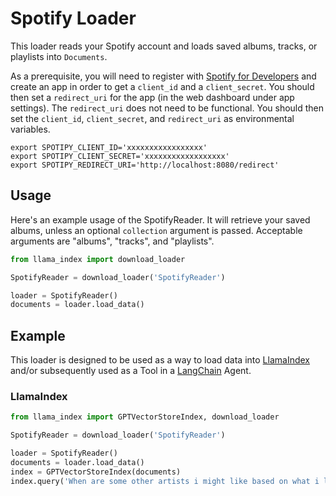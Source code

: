 # Spotify Loader

This loader reads your Spotify account and loads saved albums, tracks, or playlists into `Documents`. 

As a prerequisite, you will need to register with [Spotify for Developers](https://developer.spotify.com) and create an app in order to get a `client_id` and a `client_secret`. You should then set a `redirect_uri` for the app (in the web dashboard under app settings). The `redirect_uri` does not need to be functional. You should then set the `client_id`, `client_secret`, and `redirect_uri` as environmental variables.

`export SPOTIPY_CLIENT_ID='xxxxxxxxxxxxxxxxx'`\
`export SPOTIPY_CLIENT_SECRET='xxxxxxxxxxxxxxxxxx'`\
`export SPOTIPY_REDIRECT_URI='http://localhost:8080/redirect'`


## Usage

Here's an example usage of the SpotifyReader. It will retrieve your saved albums, unless an optional `collection` argument is passed. Acceptable arguments are "albums", "tracks", and "playlists".

```python
from llama_index import download_loader

SpotifyReader = download_loader('SpotifyReader')

loader = SpotifyReader()
documents = loader.load_data()
```

## Example

This loader is designed to be used as a way to load data into [LlamaIndex](https://github.com/jerryjliu/gpt_index/tree/main/gpt_index) and/or subsequently used as a Tool in a [LangChain](https://github.com/hwchase17/langchain) Agent.

### LlamaIndex

```python
from llama_index import GPTVectorStoreIndex, download_loader

SpotifyReader = download_loader('SpotifyReader')

loader = SpotifyReader()
documents = loader.load_data()
index = GPTVectorStoreIndex(documents)
index.query('When are some other artists i might like based on what i listen to ?')
```
